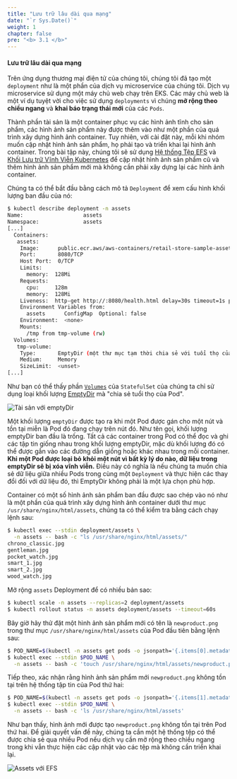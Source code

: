 ```yaml
---
title: "Lưu trữ lâu dài qua mạng"
date: "`r Sys.Date()`"
weight: 1
chapter: false
pre: "<b> 3.1 </b>"
---
```


#### Lưu trữ lâu dài qua mạng

Trên ứng dụng thương mại điện tử của chúng tôi, chúng tôi đã tạo một `deployment` như là một phần của dịch vụ microservice của chúng tôi. Dịch vụ microservice sử dụng một máy chủ web chạy trên EKS. Các máy chủ web là một ví dụ tuyệt vời cho việc sử dụng `deployments` vì chúng **mở rộng theo chiều ngang** và **khai báo trạng thái mới** của các `Pods`.

Thành phần tài sản là một container phục vụ các hình ảnh tĩnh cho sản phẩm, các hình ảnh sản phẩm này được thêm vào như một phần của quá trình xây dựng hình ảnh container. Tuy nhiên, với cài đặt này, mỗi khi nhóm muốn cập nhật hình ảnh sản phẩm, họ phải tạo và triển khai lại hình ảnh container. Trong bài tập này, chúng tôi sẽ sử dụng [Hệ thống Tệp EFS](https://docs.aws.amazon.com/efs/latest/ug/whatisefs.html) và [Khối Lưu trữ Vĩnh Viễn Kubernetes](https://kubernetes.io/docs/concepts/storage/persistent-volumes/) để cập nhật hình ảnh sản phẩm cũ và thêm hình ảnh sản phẩm mới mà không cần phải xây dựng lại các hình ảnh container.

Chúng ta có thể bắt đầu bằng cách mô tả `Deployment` để xem cấu hình khối lượng ban đầu của nó:

```bash
$ kubectl describe deployment -n assets
Name:                   assets
Namespace:              assets
[...]
  Containers:
   assets:
    Image:      public.ecr.aws/aws-containers/retail-store-sample-assets:0.4.0
    Port:       8080/TCP
    Host Port:  0/TCP
    Limits:
      memory:  128Mi
    Requests:
      cpu:     128m
      memory:  128Mi
    Liveness:  http-get http://:8080/health.html delay=30s timeout=1s period=3s #success=1 #failure=3
    Environment Variables from:
      assets      ConfigMap  Optional: false
    Environment:  <none>
    Mounts:
      /tmp from tmp-volume (rw)
  Volumes:
   tmp-volume:
    Type:       EmptyDir (một thư mục tạm thời chia sẻ với tuổi thọ của một Pod)
    Medium:     Memory
    SizeLimit:  <unset>
[...]
```

Như bạn có thể thấy phần [`Volumes`](https://kubernetes.io/docs/concepts/storage/volumes/#emptydir-configuration-example) của `StatefulSet` của chúng ta chỉ sử dụng loại khối lượng [EmptyDir](https://kubernetes.io/docs/concepts/storage/volumes/#emptydir) mà "chia sẻ tuổi thọ của Pod".

![Tài sản với emptyDir](./assets/assets-emptydir.png)

Một khối lượng `emptyDir` được tạo ra khi một Pod được gán cho một nút và tồn tại miễn là Pod đó đang chạy trên nút đó. Như tên gọi, khối lượng emptyDir ban đầu là trống. Tất cả các container trong Pod có thể đọc và ghi các tập tin giống nhau trong khối lượng emptyDir, mặc dù khối lượng đó có thể được gắn vào các đường dẫn giống hoặc khác nhau trong mỗi container. **Khi một Pod được loại bỏ khỏi một nút vì bất kỳ lý do nào, dữ liệu trong emptyDir sẽ bị xóa vĩnh viễn.** Điều này có nghĩa là nếu chúng ta muốn chia sẻ dữ liệu giữa nhiều Pods trong cùng một `Deployment` và thực hiện các thay đổi đối với dữ liệu đó, thì EmptyDir không phải là một lựa chọn phù hợp.

Container có một số hình ảnh sản phẩm ban đầu được sao chép vào nó như là một phần của quá trình xây dựng hình ảnh container dưới thư mục `/usr/share/nginx/html/assets`, chúng ta có thể kiểm tra bằng cách chạy lệnh sau:

```bash
$ kubectl exec --stdin deployment/assets \
  -n assets -- bash -c "ls /usr/share/nginx/html/assets/"
chrono_classic.jpg
gentleman.jpg
pocket_watch.jpg
smart_1.jpg
smart_2.jpg
wood_watch.jpg
```

Mở rộng `assets` Deployment để có nhiều bản sao:

```bash
$ kubectl scale -n assets --replicas=2 deployment/assets
$ kubectl rollout status -n assets deployment/assets --timeout=60s
```

Bây giờ hãy thử đặt một hình ảnh sản phẩm mới có tên là `newproduct.png` trong thư mục `/usr/share/nginx/html/assets` của Pod đầu tiên bằng lệnh sau:

```bash
$ POD_NAME=$(kubectl -n assets get pods -o jsonpath='{.items[0].metadata.name}')
$ kubectl exec --stdin $POD_NAME \
  -n assets -- bash -c 'touch /usr/share/nginx/html/assets/newproduct.png'
```

Tiếp theo, xác nhận rằng hình ảnh sản phẩm mới `newproduct.png` không tồn tại trên hệ thống tập tin của Pod thứ hai:

```bash
$ POD_NAME=$(kubectl -n assets get pods -o jsonpath='{.items[1].metadata.name}')
$ kubectl exec --stdin $POD_NAME \
  -n assets -- bash -c 'ls /usr/share/nginx/html/assets'
```

Như bạn thấy, hình ảnh mới được tạo `newproduct.png` không tồn tại trên Pod thứ hai. Để giải quyết vấn đề này, chúng ta cần một hệ thống tệp có thể được chia sẻ qua nhiều Pod nếu dịch vụ cần mở rộng theo chiều ngang trong khi vẫn thực hiện các cập nhật vào các tệp mà không cần triển khai lại.

![Assets với EFS](./assets/assets-efs.png)